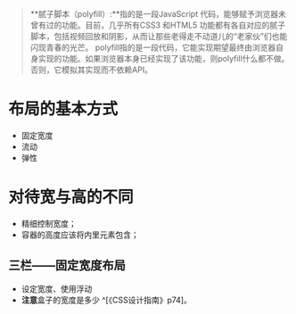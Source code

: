 >**腻子脚本（polyfill）:**指的是一段JavaScript 代码，能够赋予浏览器未曾有过的功能。目前，几乎所有CSS3 和HTML5 功能都有各自对应的腻子脚本，包括视频回放和阴影，从而让那些老得走不动道儿的“老家伙”们也能闪现青春的光芒。
polyfill指的是一段代码，它能实现期望最终由浏览器自身实现的功能。如果浏览器本身已经实现了该功能，则polyfill什么都不做。否则，它模拟其实现而不依赖API。

# 布局的基本方式
- 固定宽度
- 流动
- 弹性

# 对待宽与高的不同
- 精细控制宽度；
- 容器的高度应该将内里元素包含；

## 三栏——固定宽度布局

- 设定宽度、使用浮动
- **注意**盒子的宽度是多少 ^[《CSS设计指南》p74]。

